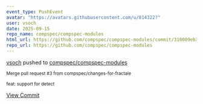 ```yaml
---
event_type: PushEvent
avatar: "https://avatars.githubusercontent.com/u/814322?"
user: vsoch
date: 2025-09-15
repo_name: compspec/compspec-modules
html_url: https://github.com/compspec/compspec-modules/commit/310009eb345e4384c723fadb71d02074b14cb2d2
repo_url: https://github.com/compspec/compspec-modules
---
```


<a href='https://github.com/vsoch' target='_blank'>vsoch</a> pushed to <a href='https://github.com/compspec/compspec-modules' target='_blank'>compspec/compspec-modules</a>

<small>Merge pull request #3 from compspec/changes-for-fractale

feat: support for detect</small>

<a href='https://github.com/compspec/compspec-modules/commit/310009eb345e4384c723fadb71d02074b14cb2d2' target='_blank'>View Commit</a>